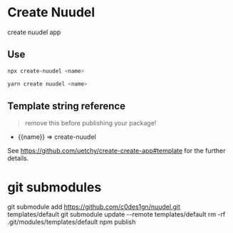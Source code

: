 # Create Nuudel

create nuudel app

## Use

```bash
npx create-nuudel <name>
```

```bash
yarn create nuudel <name>
```

## Template string reference

> remove this before publishing your package!

- {{name}} => create-nuudel

See https://github.com/uetchy/create-create-app#template for the further details.

# git submodules

git submodule add https://github.com/c0des1gn/nuudel.git templates/default
git submodule update --remote templates/default
rm -rf .git/modules/templates/default
npm publish
